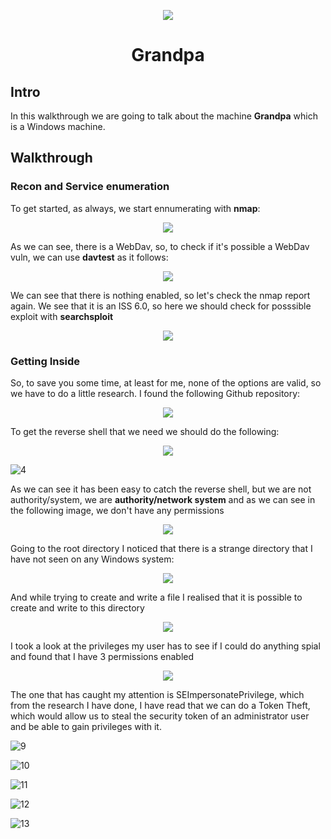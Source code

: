 
<p align="center">
  <img src="https://github.com/Warrior9912/Hack-the-Box-Walkthroughs/assets/34217036/d343a130-20d1-43d7-b454-b14e526d37f9">
</p>

<h1 align="center">Grandpa</h1>

<h2>Intro</h2>
<p>In this walkthrough we are going to talk about the machine <strong>Grandpa</strong> which is a Windows machine.</p>

<h2>Walkthrough</h2>
<h3>Recon and Service enumeration</h3>

<p>To get started, as always, we start ennumerating with <strong>nmap</strong>:</p>

<p align="center">
  <img src="https://github.com/Warrior9912/Hack-the-Box-Walkthroughs/assets/34217036/a24cd6e7-b939-480e-9b9c-1e598e0ca15e">
</p>

<p>As we can see, there is a WebDav, so, to check if it's possible a WebDav vuln, we can use <strong>davtest</strong> as it follows:</p>

<p align="center">
  <img src="https://github.com/Warrior9912/Hack-the-Box-Walkthroughs/assets/34217036/44ec4f84-a0ea-4a03-95ce-ddfec6beca1f">
</p>

<p>We can see that there is nothing enabled, so let's check the nmap report again. We see that it is an ISS 6.0, so here we should check for posssible exploit with <strong>searchsploit</strong></p>

<p align="center">
  <img src="https://github.com/Warrior9912/Hack-the-Box-Walkthroughs/assets/34217036/48980dff-70bb-419d-be5b-fd2929532118">
</p>

<h3>Getting Inside</h3>

<p>So, to save you some time, at least for me, none of the options are valid, so we have to do a little research. I found the following Github repository:</p>

<p align="center">
  <img src="https://gh-card.dev/repos/g0rx/iis6-exploit-2017-CVE-2017-7269.svg">
</p>

<p>To get the reverse shell that we need we should do the following:</p>

<p align="center">
  <img src="https://github.com/Warrior9912/Hack-the-Box-Walkthroughs/assets/34217036/7f5f7fc6-23e2-43c1-b521-af5fffc8652a">
</p>

![4](https://github.com/Warrior9912/Hack-the-Box-Walkthroughs/assets/34217036/7da8fb1f-897f-4866-aa4a-6c8354eff355)

<p>As we can see it has been easy to catch the reverse shell, but we are not authority/system, we are <strong>authority/network system</strong> and as we can see in the following image, we don't have any permissions</p>

<p align="center">
  <img src="https://github.com/Warrior9912/Hack-the-Box-Walkthroughs/assets/34217036/cfb0947b-a4ab-43fd-a661-9e78ff90e1a6">
</p>

<p>Going to the root directory I noticed that there is a strange directory that I have not seen on any Windows system:</p>

<p align="center">
  <img src="https://github.com/Warrior9912/Hack-the-Box-Walkthroughs/assets/34217036/d9de7993-9cc4-4c69-9f41-6d39c3ee538f">
</p>

<p>And while trying to create and write a file I realised that it is possible to create and write to this directory</p>

<p align="center">
  <img src="https://github.com/Warrior9912/Hack-the-Box-Walkthroughs/assets/34217036/2dff9512-ff68-4dcc-8247-5343df15bdfe">
</p>

<p>I took a look at the privileges my user has to see if I could do anything spial and found that I have 3 permissions enabled</p>

<p align="center">
  <img src="https://github.com/Warrior9912/Hack-the-Box-Walkthroughs/assets/34217036/20e97a88-e97a-43a0-8ff8-756a65e1aa95">
</p>

<p>The one that has caught my attention is SEImpersonatePrivilege, which from the research I have done, I have read that we can do a Token Theft, which would allow us to steal the security token of an administrator user and be able to gain privileges with it.</p>



![9](https://github.com/Warrior9912/Hack-the-Box-Walkthroughs/assets/34217036/fb395fd7-442a-46a8-a3c8-7ade50d26311)

![10](https://github.com/Warrior9912/Hack-the-Box-Walkthroughs/assets/34217036/faf302b5-926f-4901-bbac-4def9c585e2b)

![11](https://github.com/Warrior9912/Hack-the-Box-Walkthroughs/assets/34217036/cafe6c20-d7b3-4d74-9a25-8c18bcc15bb2)

![12](https://github.com/Warrior9912/Hack-the-Box-Walkthroughs/assets/34217036/cafe408a-0090-4916-9e68-5e9fdcc40ba8)

![13](https://github.com/Warrior9912/Hack-the-Box-Walkthroughs/assets/34217036/04e639b8-206b-4f21-a8bc-0ab9eb572ee9)
